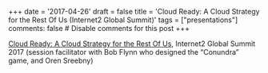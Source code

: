 +++
date = '2017-04-26'
draft = false
title = 'Cloud Ready: A Cloud Strategy for the Rest Of Us (Internet2 Global Summit)'
tags = ["presentations"]
comments: false  # Disable comments for this post
+++


[Cloud Ready: A Cloud Strategy for the Rest Of Us](https://meetings.internet2.edu/2017-global-summit/detail/10004661/), Internet2 Global Summit 2017 (session facilitator with Bob Flynn who designed the 
“Conundra” game, and Oren Sreebny)